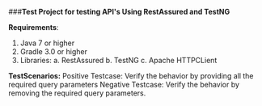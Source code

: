 ###**Test Project for testing API's Using RestAssured and TestNG**

**Requirements**:
 1. Java 7 or higher
 2. Gradle 3.0 or higher
 3. Libraries:
	 a. RestAssured
	 b. TestNG
	 c. Apache HTTPCLient

**TestScenarios:**
Positive Testcase: Verify the behavior by providing all the required query parameters
Negative Testcase: Verify the behavior by removing the required query parameters.
